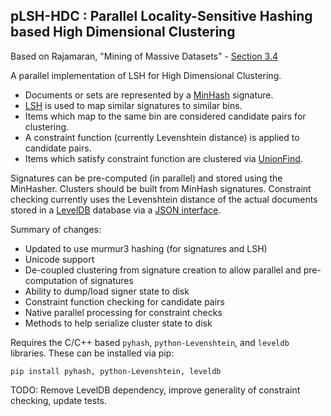 ## pLSH-HDC : Parallel Locality-Sensitive Hashing based High Dimensional Clustering  

Based on Rajamaran, "Mining of Massive Datasets" - [Section 3.4](http://infolab.stanford.edu/~ullman/mmds/ch3.pdf)

A parallel implementation of LSH for High Dimensional Clustering.
- Documents or sets are represented by a [MinHash](http://en.wikipedia.org/wiki/MinHash) signature.
- [LSH](http://en.wikipedia.org/wiki/Locality-sensitive_hashing) is used to map similar signatures to similar bins.
- Items which map to the same bin are considered candidate pairs for clustering.
- A constraint function (currently Levenshtein distance) is applied to candidate pairs.
- Items which satisfy constraint function are clustered via [UnionFind](http://en.wikipedia.org/wiki/Disjoint-set_data_structure).

Signatures can be pre-computed (in parallel) and stored using the MinHasher.
Clusters should be built from MinHash signatures.
Constraint checking currently uses the Levenshtein distance of the actual documents stored in a 
[LevelDB](http://en.wikipedia.org/wiki/LevelDB) database via a 
[JSON interface](https://gist.github.com/englehardt/36002d4e4fd938d013e2).

Summary of changes:
- Updated to use murmur3 hashing (for signatures and LSH)
- Unicode support
- De-coupled clustering from signature creation to allow
  parallel and pre-computation of signatures
- Ability to dump/load signer state to disk
- Constraint function checking for candidate pairs
- Native parallel processing for constraint checks
- Methods to help serialize cluster state to disk

Requires the C/C++ based `pyhash`, `python-Levenshtein`, and `leveldb` libraries. These can be installed via pip:

    pip install pyhash, python-Levenshtein, leveldb

TODO: Remove LevelDB dependency, improve generality of constraint checking, update tests.
